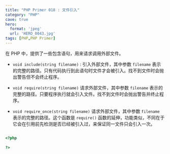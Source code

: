 ```yaml
---
title: "PHP Primer 018 : 文件引入"
category: "PHP"
cave: true
hero:
  format: 'jpeg'
  url: 'HERO_0043.jpg'
tags: [PHP,PHP Primer]
---
```

在 PHP 中，提供了一些包含语句，用来请求调用外部文件。

*  `void include(string filename)` : 引入外部文件，其中参数 `filename` 表示的完整的路径。只有代码执行到此语句时文件才会被引入。找不到文件时会抛出警告但不会终止程序。

* `void require(string filename)` 请求外部文件，其中参数 `filename` 表示的完整的路径。只要程序执行就会引入文件。找不到文件时会抛出警告并终止程序。

* `void require_once(string filename)` 请求外部文件，其中参数 `filename` 表示的完整的路径。这个函数是 `require()` 函数的延伸，功能类似，不同在于它会在引用前先检测是否已经被引入过，来保证同一文件只会引入一次。

```php

<?php
 
?>

```






